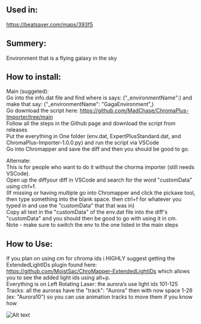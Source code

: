 ## Used in:  
https://beatsaver.com/maps/393f5 

## Summery:  
Environment that is a flying galaxy in the sky

## How to install:  
Main (suggeted):   
Go into the info.dat file and find where is says: ("_environmentName":) and make that say: ("_environmentName": "GagaEnvironment",)   
Go download the script here: https://github.com/MadChase/ChromaPlus-Importer/tree/main   
Follow all the steps in the Github page and download the script from releases    
Put the everything in One folder (env.dat, ExpertPlusStandard.dat, and ChromaPlus-Importer-1.0.0.py) and run the script via VSCode    
Go into Chromapper and save the diff and then you should be good to go.

Alternate:    
This is for people who want to do it without the chorma importer (still needs VSCode).    
Open up the diffyour diff in VSCode and search for the word "customData" using ctrl+f.   
(If missing or having multiple go into Chromapper and click the pickaxe tool, then type something into the blank space. then ctrl+f for whatever you typed in and use the "customData" that that was in)    
Copy all text in the "customData" of the env.dat file into the diff's "customData" and you should then be good to go with using it in cm.    
Note - make sure to switch the env to the one listed in the main steps

## How to Use:  
If you plan on using cm for chroma ids i HIGHLY suggest getting the ExtendedLightIDs plugin found here: https://github.com/MoistSac/ChroMapper-ExtendedLightIDs which allows you to see the added light ids using alt+p.   
Everything is on Left Rotating Laser: the aurora’s use light ids 101-125  
Tracks: all the auroras have the "track": "Aurora" then with now space 1-26 (ex: "Aurora10") so you can use animation tracks to move them if you know how  


![Alt text](PIC.png)
